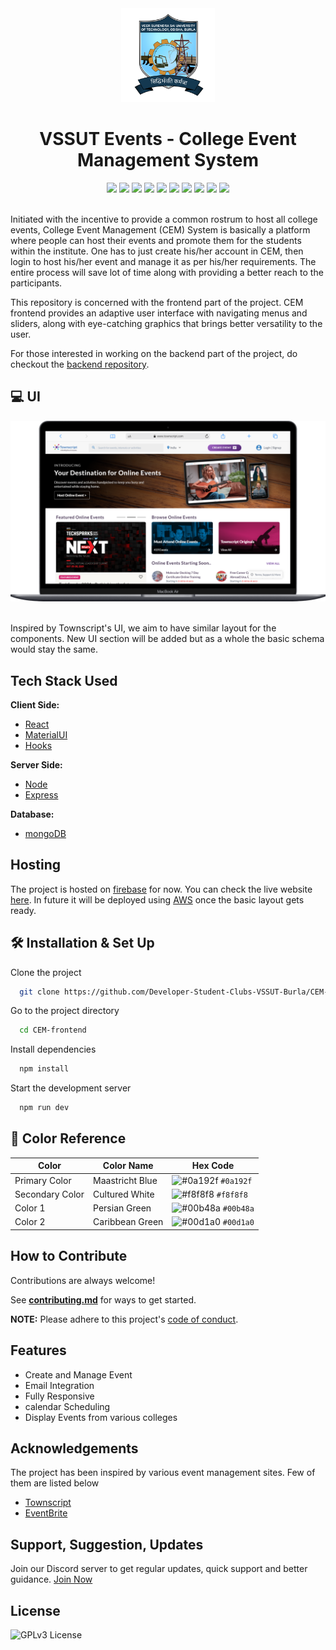 <div align="center">
  <img alt="Logo" src="./RepoAssets/VSSUT.png" width="150" />
  <h1>VSSUT Events - College Event Management System</h1>
</div>


<div align="center">
<img src="https://img.shields.io/github/workflow/status/Developer-Student-Clubs-VSSUT-Burla/CEM-frontend/Deploy%20to%20Firebase%20Hosting%20on%20merge/main" />

<img src="https://img.shields.io/website?down_color=red&down_message=%F0%9F%98%95&up_message=ONLINE&url=https%3A%2F%2Fvssut-event.web.app%2F" />

<img src="https://img.shields.io/github/hacktoberfest/2021/Developer-Student-Clubs-VSSUT-Burla/CEM-frontend?color=none" />

<img src="https://img.shields.io/github/issues/Developer-Student-Clubs-VSSUT-Burla/CEM-frontend" />

<img src="https://img.shields.io/github/issues-pr/Developer-Student-Clubs-VSSUT-Burla/CEM-frontend" />

<img src="https://img.shields.io/github/issues-pr-closed-raw/Developer-Student-Clubs-VSSUT-Burla/CEM-frontend?color=none" />

<img src="https://img.shields.io/github/languages/top/Developer-Student-Clubs-VSSUT-Burla/CEM-frontend" />

<img src="https://img.shields.io/github/languages/code-size/Developer-Student-Clubs-VSSUT-Burla/CEM-frontend" />

<img src="https://img.shields.io/github/repo-size/Developer-Student-Clubs-VSSUT-Burla/CEM-frontend" />

<img src="https://img.shields.io/tokei/lines/github/Developer-Student-Clubs-VSSUT-Burla/CEM-frontend" />


</div> <br/>



Initiated with the incentive to provide a common rostrum to host all college events, College Event Management (CEM) System is basically a platform where people can host their events and promote them for the students within the institute. One has to just create his/her account in CEM, then login to host his/her event and manage it as per his/her requirements. The entire process will save lot of time along with providing a better reach to the participants.

This repository is concerned with the frontend part of the project. CEM frontend provides an adaptive user interface with navigating menus and sliders, along with eye-catching graphics that brings better versatility to the user.

For those interested in working on the backend part of the project, do checkout the [backend repository](https://github.com/Developer-Student-Clubs-VSSUT-Burla/CEM-backend).



## 💻 UI

<a href="https://www.townscript.com/in/online"><img alt="Logo" src="./RepoAssets/TOBUILD.png" /></a> <br/> <br/>

Inspired by Townscript's UI, we aim to have similar  layout for the components. New UI section will be added but as a whole the basic schema would stay the same.


## Tech Stack Used

**Client Side:**
- [React](https://reactjs.org/)
- [MaterialUI](https://mui.com/)
- [Hooks](https://reactjs.org/docs/hooks-reference.html)

**Server Side:**
- [Node](https://nodejs.org/en/)
- [Express](https://expressjs.com/)

**Database:**
- [mongoDB](https://www.mongodb.com/)

## Hosting

The project is hosted on [firebase](https://firebase.google.com/) for now. You can check the live website [here](https://vssut-event.web.app/). In future it will be deployed using [AWS](https://aws.amazon.com/) once the basic layout gets ready.

## 🛠 Installation & Set Up

Clone the project

```bash
  git clone https://github.com/Developer-Student-Clubs-VSSUT-Burla/CEM-frontend
```

Go to the project directory

```bash
  cd CEM-frontend
```

Install dependencies

```bash
  npm install
```

Start the development server

```bash
  npm run dev
```


  ## 🎨 Color Reference

| Color             |Color Name | Hex Code                                                               |
| ----------------- |------------ | ------------------------------------------------------------------ |
| Primary Color |Maastricht Blue | ![#0a192f](https://via.placeholder.com/10/0a192f?text=+) `#0a192f` |
| Secondary Color |Cultured White | ![#f8f8f8](https://via.placeholder.com/10/f8f8f8?text=+) `#f8f8f8` |
| Color 1 |Persian Green | ![#00b48a](https://via.placeholder.com/10/00b48a?text=+) `#00b48a` |
| Color 2 | Caribbean Green |![#00d1a0](https://via.placeholder.com/10/00b48a?text=+) `#00d1a0` |


## How to Contribute

Contributions are always welcome!

See **[contributing.md](./contributing.md)** for ways to get started.

**NOTE:** Please adhere to this project's [code of conduct](https://github.com/Developer-Student-Clubs-VSSUT-Burla/CEM-frontend/blob/main/contributing.md#code-of-conduct).


## Features

- Create and Manage Event
- Email Integration
- Fully Responsive
- calendar Scheduling
- Display Events from various colleges

## Acknowledgements
The project has been inspired by various event management sites. Few of them are listed below
 - [Townscript](https://www.townscript.com/in/online)
 - [EventBrite](https://www.eventbrite.com/)


## Support, Suggestion, Updates

Join our Discord server to get regular updates, quick support and better guidance.  [Join Now](https://discord.gg/whFTXghqdV)

## License

![GPLv3 License](https://img.shields.io/badge/License-GPL%20v3-yellow.svg)
